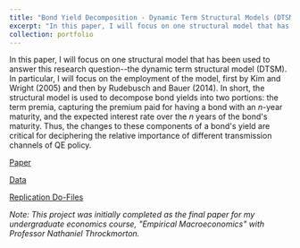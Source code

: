 ```yaml
---
title: "Bond Yield Decomposition - Dynamic Term Structural Models (DTSM), Approaches and Challenges"
excerpt: "In this paper, I will focus on one structural model that has been used to answer this research question--the dynamic term structural model (DTSM). In particular, I will focus on the employment of the model, first by Kim and Wright (2005) and then by Rudebusch and Bauer (2014). In short, the structural model is used to decompose bond yields into two portions: the term premia, capturing the premium paid for having a bond with an $n$-year maturity, and the expected interest rate over the $n$ years of the bond's maturity. Thus, the changes to these components of a bond's yield are critical for deciphering the relative importance of different transmission channels of QE policy."
collection: portfolio
---
```

In this paper, I will focus on one structural model that has been used to answer this research question--the dynamic term structural model (DTSM). In particular, I will focus on the employment of the model, first by Kim and Wright (2005) and then by Rudebusch and Bauer (2014). In short, the structural model is used to decompose bond yields into two portions: the term premia, capturing the premium paid for having a bond with an $n$-year maturity, and the expected interest rate over the $n$ years of the bond's maturity. Thus, the changes to these components of a bond's yield are critical for deciphering the relative importance of different transmission channels of QE policy.

[Paper](https://github.com/dkposthumus/danielposthumus.github.io/blob/master/_portfolio/dtsm_review_2024/dtsm_review_posthumus.pdf)

[Data](https://github.com/dkposthumus/danielposthumus.github.io/tree/master/_portfolio/dtsm_review_2024/data)

[Replication Do-Files](https://github.com/dkposthumus/danielposthumus.github.io/tree/master/_portfolio/dtsm_review_2024/code)

*Note: This project was initially completed as the final paper for my undergraduate economics course, "Empirical Macroeconomics" with Professor Nathaniel Throckmorton.*